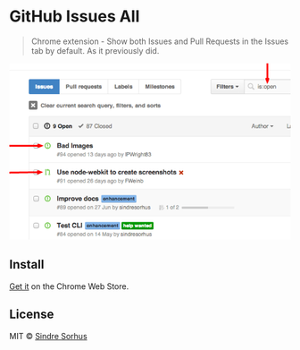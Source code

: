 # GitHub Issues All

> Chrome extension - Show both Issues and Pull Requests in the Issues tab by default. As it previously did.

[![](screenshot.png)](https://chrome.google.com/webstore/detail/github-issues-all/ahkcgmpcfiijldaijfjekdffckpidieb)


## Install

[Get it](https://chrome.google.com/webstore/detail/github-issues-all/ahkcgmpcfiijldaijfjekdffckpidieb) on the Chrome Web Store.


## License

MIT © [Sindre Sorhus](http://sindresorhus.com)
